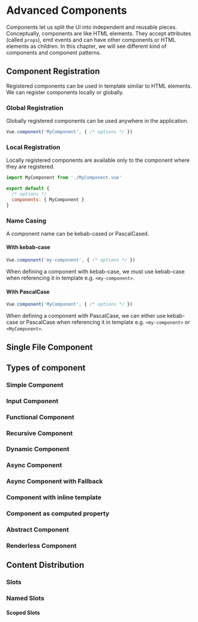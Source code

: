 # Advanced Components

Components let us split the UI into independent and reusable pieces. Conceptually, components are like HTML elements. They accept attributes (called `props`), emit events and can have other components or HTML elements as children. In this chapter, we will see different kind of components and component patterns.

<!-- TODO: Check whether it is truly required.
## Review Component API

The key parts of a component are `props`, `data` and `template`. 
-->

## Component Registration

Registered components can be used in template similar to HTML elements. We can register components locally or globally.

### Global Registration

Globally registered components can be used anywhere in the application.

```js
Vue.component('MyComponent', { /* options */ })
```

### Local Registration

Locally registered components are available only to the component where they are registered.

```js
import MyComponent from './MyComponent.vue'

export default {
  /* options */
  components: { MyComponent }
}
```

### Name Casing

A component name can be kebab-cased or PascalCased.

#### With kebab-case

```js
Vue.component('my-component', { /* options */ })
```

When defining a component with kebab-case, we must use kebab-case when referencing it in template e.g. `<my-component>`.

#### With PascalCase

```js
Vue.component('MyComponent', { /* options */ })
```

When defining a component with PascalCase, we can either use kebab-case or PascalCase when referencing it in template e.g. `<my-component>` or `<MyComponent>`.

## Single File Component

<!-- TODO: What is SFC? What are benefits? May be write about co-location.  -->

## Types of component

### Simple Component

### Input Component

### Functional Component

### Recursive Component

### Dynamic Component

### Async Component

### Async Component with Fallback

### Component with inline template

### Component as computed property

### Abstract Component

### Renderless Component

## Content Distribution

### Slots

### Named Slots

#### Scoped Slots
